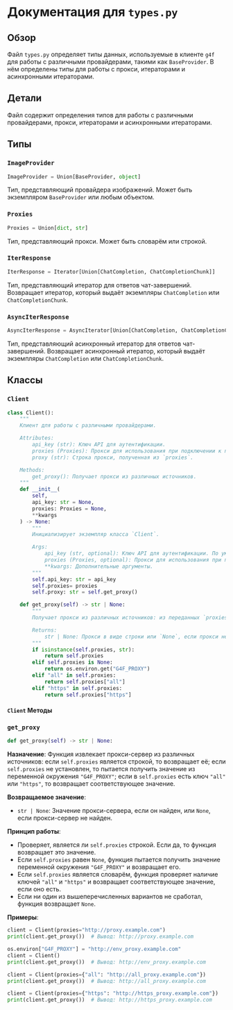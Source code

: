 # Документация для `types.py`

## Обзор

Файл `types.py` определяет типы данных, используемые в клиенте `g4f` для работы с различными провайдерами, такими как `BaseProvider`. В нём определены типы для работы с прокси, итераторами и асинхронными итераторами.

## Детали

Файл содержит определения типов для работы с различными провайдерами, прокси, итераторами и асинхронными итераторами.

## Типы

### `ImageProvider`

```python
ImageProvider = Union[BaseProvider, object]
```

Тип, представляющий провайдера изображений. Может быть экземпляром `BaseProvider` или любым объектом.

### `Proxies`

```python
Proxies = Union[dict, str]
```

Тип, представляющий прокси. Может быть словарём или строкой.

### `IterResponse`

```python
IterResponse = Iterator[Union[ChatCompletion, ChatCompletionChunk]]
```

Тип, представляющий итератор для ответов чат-завершений. Возвращает итератор, который выдаёт экземпляры `ChatCompletion` или `ChatCompletionChunk`.

### `AsyncIterResponse`

```python
AsyncIterResponse = AsyncIterator[Union[ChatCompletion, ChatCompletionChunk]]
```

Тип, представляющий асинхронный итератор для ответов чат-завершений. Возвращает асинхронный итератор, который выдаёт экземпляры `ChatCompletion` или `ChatCompletionChunk`.

## Классы

### `Client`

```python
class Client():
    """
    Клиент для работы с различными провайдерами.

    Attributes:
        api_key (str): Ключ API для аутентификации.
        proxies (Proxies): Прокси для использования при подключении к провайдерам.
        proxy (str): Строка прокси, полученная из `proxies`.

    Methods:
        get_proxy(): Получает прокси из различных источников.
    """
    def __init__(
        self,
        api_key: str = None,
        proxies: Proxies = None,
        **kwargs
    ) -> None:
        """
        Инициализирует экземпляр класса `Client`.

        Args:
            api_key (str, optional): Ключ API для аутентификации. По умолчанию `None`.
            proxies (Proxies, optional): Прокси для использования при подключении к провайдерам. По умолчанию `None`.
            **kwargs: Дополнительные аргументы.
        """
        self.api_key: str = api_key
        self.proxies= proxies 
        self.proxy: str = self.get_proxy()

    def get_proxy(self) -> str | None:
        """
        Получает прокси из различных источников: из переданных `proxies`, из переменной окружения `G4F_PROXY`.

        Returns:
            str | None: Прокси в виде строки или `None`, если прокси не найден.
        """
        if isinstance(self.proxies, str):
            return self.proxies
        elif self.proxies is None:
            return os.environ.get("G4F_PROXY")
        elif "all" in self.proxies:
            return self.proxies["all"]
        elif "https" in self.proxies:
            return self.proxies["https"]
```

#### `Client` Методы

### `get_proxy`

```python
def get_proxy(self) -> str | None:
```

**Назначение**: Функция извлекает прокси-сервер из различных источников: если `self.proxies` является строкой, то возвращает её; если `self.proxies` не установлен, то пытается получить значение из переменной окружения `"G4F_PROXY"`; если в `self.proxies` есть ключ `"all"` или `"https"`, то возвращает соответствующее значение.

**Возвращаемое значение**:
- `str | None`: Значение прокси-сервера, если он найден, или `None`, если прокси-сервер не найден.

**Принцип работы**:
- Проверяет, является ли `self.proxies` строкой. Если да, то функция возвращает это значение.
- Если `self.proxies` равен `None`, функция пытается получить значение переменной окружения `"G4F_PROXY"` и возвращает его.
- Если `self.proxies` является словарём, функция проверяет наличие ключей `"all"` и `"https"` и возвращает соответствующее значение, если оно есть.
- Если ни один из вышеперечисленных вариантов не сработал, функция возвращает `None`.

**Примеры**:
```python
client = Client(proxies="http://proxy.example.com")
print(client.get_proxy())  # Вывод: http://proxy.example.com

os.environ["G4F_PROXY"] = "http://env_proxy.example.com"
client = Client()
print(client.get_proxy())  # Вывод: http://env_proxy.example.com

client = Client(proxies={"all": "http://all_proxy.example.com"})
print(client.get_proxy())  # Вывод: http://all_proxy.example.com

client = Client(proxies={"https": "http://https_proxy.example.com"})
print(client.get_proxy())  # Вывод: http://https_proxy.example.com
